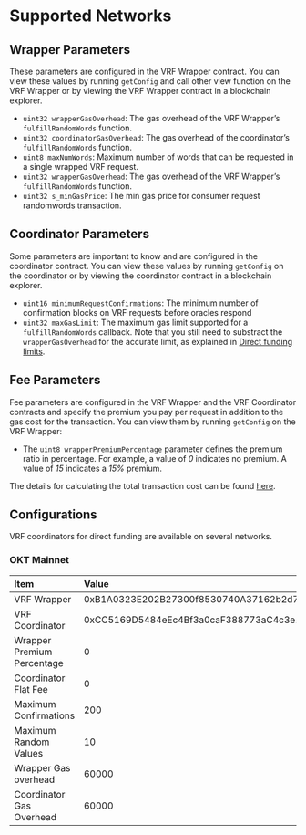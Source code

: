 # Supported Networks

## Wrapper Parameters

These parameters are configured in the VRF  Wrapper contract. You can view these values by running `getConfig` and call other view function on the VRF  Wrapper or by viewing the VRF  Wrapper contract in a blockchain explorer.

- `uint32 wrapperGasOverhead`: The gas overhead of the VRF  Wrapper’s `fulfillRandomWords` function.
- `uint32 coordinatorGasOverhead`: The gas overhead of the coordinator’s `fulfillRandomWords` function.
- `uint8 maxNumWords`: Maximum number of words that can be requested in a single wrapped VRF request.
- `uint32 wrapperGasOverhead`: The gas overhead of the VRF  Wrapper’s `fulfillRandomWords` function.
- `uint32 s_minGasPrice`: The min gas price for consumer request randomwords transaction.

## Coordinator Parameters

Some parameters are important to know and are configured in the coordinator contract. You can view these values by running `getConfig` on the coordinator or by viewing the coordinator contract in a blockchain explorer.

- `uint16 minimumRequestConfirmations`: The minimum number of confirmation blocks on VRF requests before oracles respond
- `uint32 maxGasLimit`: The maximum gas limit supported for a `fulfillRandomWords` callback. Note that you still need to substract the `wrapperGasOverhead` for the accurate limit, as explained in [Direct funding limits](/dev/oktc-solutions/oktc-vrf/Direct-Funding-Method/Direct-Funding-Method.html#limits).

## Fee Parameters

Fee parameters are configured in the VRF  Wrapper and the VRF  Coordinator contracts and specify the premium you pay per request in addition to the gas cost for the transaction. You can view them by running `getConfig` on the VRF  Wrapper:

- The `uint8 wrapperPremiumPercentage` parameter defines the premium ratio in percentage. For example, a value of *0* indicates no premium. A value of *15* indicates a *15%* premium.

The details for calculating the total transaction cost can be found [here](/dev/oktc-solutions/oktc-vrf/Direct-Funding-Method/Direct-Funding-Method.html#request-and-receive-data).

## Configurations

VRF  coordinators for direct funding are available on several networks. 

### OKT Mainnet

| Item                       | Value                                      |
| :------------------------- | :----------------------------------------- |
| VRF Wrapper                | 0xB1A0323E202B27300f8530740A37162b2d7e62cB |
| VRF Coordinator            | 0xCC5169D5484eEc4Bf3a0caF388773aC4c3e1eD7a |
| Wrapper Premium Percentage | 0                                          |
| Coordinator Flat Fee       | 0                                          |
| Maximum Confirmations      | 200                                        |
| Maximum Random Values      | 10                                         |
| Wrapper Gas overhead       | 60000                                      |
| Coordinator Gas Overhead   | 60000                                      |

